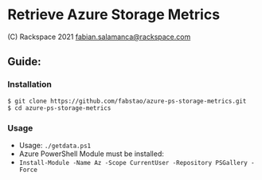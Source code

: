 # Retrieve Azure Storage Metrics

(C) Rackspace 2021      <fabian.salamanca@rackspace.com>          

## Guide:

### Installation
```
$ git clone https://github.com/fabstao/azure-ps-storage-metrics.git
$ cd azure-ps-storage-metrics
```

### Usage

* Usage: `./getdata.ps1`
* Azure PowerShell Module must be installed:                              
* `Install-Module -Name Az -Scope CurrentUser -Repository PSGallery -Force`

